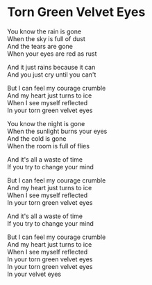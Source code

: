 # Torn Green Velvet Eyes  

You know the rain is gone  
When the sky is full of dust  
And the tears are gone  
When your eyes are red as rust  

And it just rains because it can  
And you just cry until you can't  

But I can feel my courage crumble  
And my heart just turns to ice  
When I see myself reflected  
In your torn green velvet eyes  

You know the night is gone  
When the sunlight burns your eyes  
And the cold is gone  
When the room is full of flies  

And it's all a waste of time  
If you try to change your mind  

But I can feel my courage crumble  
And my heart just turns to ice  
When I see myself reflected  
In your torn green velvet eyes  

And it's all a waste of time  
If you try to change your mind  

But I can feel my courage crumble  
And my heart just turns to ice  
When I see myself reflected  
In your torn green velvet eyes  
In your torn green velvet eyes  
In your velvet eyes  
